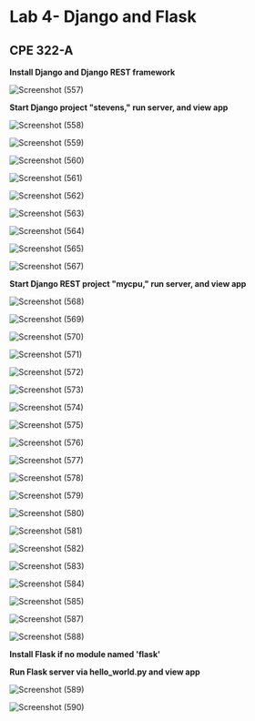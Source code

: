 # Lab 4- Django and Flask
## CPE 322-A

**Install Django and Django REST framework**


![Screenshot (557)](https://user-images.githubusercontent.com/97755080/218612702-21b54abb-770d-49ef-ab49-ced33f11a611.png)

**Start Django project "stevens," run server, and view app**

![Screenshot (558)](https://user-images.githubusercontent.com/97755080/218612835-223557de-eace-4ff7-8bcb-31b35d359f96.png)

![Screenshot (559)](https://user-images.githubusercontent.com/97755080/218612923-071ca6e1-29e8-45a9-abc3-77be42e6d8fc.png)

![Screenshot (560)](https://user-images.githubusercontent.com/97755080/218613019-483ebc0f-522e-49d9-8e58-7ae8fd790ce5.png)

![Screenshot (561)](https://user-images.githubusercontent.com/97755080/218613081-3fae71ca-e5c8-4d47-b0fe-90fcbcf7f1b6.png)

![Screenshot (562)](https://user-images.githubusercontent.com/97755080/218613146-7e9cde18-0f00-4abd-8a1f-f959417226f5.png)

![Screenshot (563)](https://user-images.githubusercontent.com/97755080/218613248-960a4946-517f-4994-bca4-d1b51149c638.png)

![Screenshot (564)](https://user-images.githubusercontent.com/97755080/218613301-43226e29-8352-496e-a9ad-490e6d83277a.png)

![Screenshot (565)](https://user-images.githubusercontent.com/97755080/218613369-b017fab2-35a8-4afb-b4af-5fbfb7b0e720.png)

![Screenshot (567)](https://user-images.githubusercontent.com/97755080/218613420-451782a8-3262-46ff-99af-8637dda40be9.png)








**Start Django REST project "mycpu," run server, and view app**


![Screenshot (568)](https://user-images.githubusercontent.com/97755080/218892978-0fd41fbf-5333-44d0-a48b-783583db2ec7.png)

![Screenshot (569)](https://user-images.githubusercontent.com/97755080/218893008-d2b29f99-3e30-4fbb-af93-374d2bb91e41.png)

![Screenshot (570)](https://user-images.githubusercontent.com/97755080/218893023-bbacf0b1-ec8a-4efd-b034-23db44dccccd.png)

![Screenshot (571)](https://user-images.githubusercontent.com/97755080/218893045-d3327b96-924b-4c48-9eed-730606f5cf09.png)

![Screenshot (572)](https://user-images.githubusercontent.com/97755080/218893064-7669797f-33ce-4cf0-91fa-c5af9ab6dc1e.png)

![Screenshot (573)](https://user-images.githubusercontent.com/97755080/218893086-ed09d099-91cd-4e10-93e3-395dc491be32.png)

![Screenshot (574)](https://user-images.githubusercontent.com/97755080/218893125-c189fcfe-97ab-42d6-9974-55f0cc58efce.png)

![Screenshot (575)](https://user-images.githubusercontent.com/97755080/218893168-a9a6533d-bc4a-47f4-912e-355f9e8f2330.png)

![Screenshot (576)](https://user-images.githubusercontent.com/97755080/218893214-bfd66fc0-a9b0-4b7d-817d-8cbffe4ccfd0.png)

![Screenshot (577)](https://user-images.githubusercontent.com/97755080/218893273-77cd0a16-a2d9-4000-8f58-6ad1725ae80f.png)

![Screenshot (578)](https://user-images.githubusercontent.com/97755080/218893302-4033e262-ba35-4227-9e9b-df39b6f8739b.png)

![Screenshot (579)](https://user-images.githubusercontent.com/97755080/218893317-ed0e9fb1-4aed-4880-9813-dbdc78020e4b.png)

![Screenshot (580)](https://user-images.githubusercontent.com/97755080/218893333-6cd1f3e6-784e-4ba0-982c-4127def254cc.png)

![Screenshot (581)](https://user-images.githubusercontent.com/97755080/218893351-10479c51-64fe-47c1-97f9-4e0140d565ee.png)

![Screenshot (582)](https://user-images.githubusercontent.com/97755080/218893367-bac7ca31-eb8a-46b3-8bdf-967eef8e012d.png)

![Screenshot (583)](https://user-images.githubusercontent.com/97755080/218893383-612de224-0610-4379-a223-5f823330739a.png)

![Screenshot (584)](https://user-images.githubusercontent.com/97755080/218893394-ed5f1fba-643c-4ca8-a7e2-9a3975aed522.png)

![Screenshot (585)](https://user-images.githubusercontent.com/97755080/218893399-e3c71688-10c3-4ada-b71c-ac03160ee92a.png)

![Screenshot (587)](https://user-images.githubusercontent.com/97755080/218893420-d073d923-f74a-4f2d-b86a-7e9ccdd5c0d6.png)

![Screenshot (588)](https://user-images.githubusercontent.com/97755080/218893443-4d10e345-196f-41b9-919e-3668dec78085.png)


**Install Flask if no module named 'flask'**

**Run Flask server via hello_world.py and view app**

![Screenshot (589)](https://user-images.githubusercontent.com/97755080/218893461-f0c0d52d-c685-48b3-baf3-596fbd5a267b.png)

![Screenshot (590)](https://user-images.githubusercontent.com/97755080/218893491-7db0272e-2be6-48f9-8304-9e566199ea3a.png)

